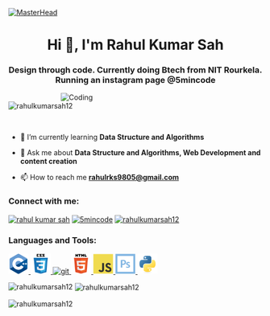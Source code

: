 [![MasterHead](https://media-exp2.licdn.com/dms/image/C4E16AQHu1XybeuJPGw/profile-displaybackgroundimage-shrink_350_1400/0/1616712851469?e=1661385600&v=beta&t=ustxbLarCERTTuI07GA-5EorLLwIT52fspA1AStBEy4)](https:/RahulKumarSah12.io/)
<h1 align="center">Hi 👋, I'm Rahul Kumar Sah</h1>
<h3 align="center">Design through code. Currently doing Btech from NIT Rourkela. Running an instagram page @5mincode</h3>
<img align="right" width="400" src="https://fairchanceforcrm.com/wp-content/uploads/2021/01/sales-manager-openings.gif" alt="Coding">

<p align="left"> <img src="https://komarev.com/ghpvc/?username=rahulkumarsah12&label=Profile%20views&color=0e75b6&style=flat" alt="rahulkumarsah12" /> </p>

<p align="left"> <a href="https://twitter.com/" target="blank"><img src="https://img.shields.io/twitter/follow/?logo=twitter&style=for-the-badge" alt="" /></a> </p>

- 🌱 I’m currently learning **Data Structure and Algorithms**

- 💬 Ask me about **Data Structure and Algorithms, Web Development and content creation**

- 📫 How to reach me **rahulrks9805@gmail.com**

<h3 align="left">Connect with me:</h3>
<p align="left">
<a href="https://linkedin.com/in/rahul kumar sah" target="blank"><img align="center" src="https://raw.githubusercontent.com/rahuldkjain/github-profile-readme-generator/master/src/images/icons/Social/linked-in-alt.svg" alt="rahul kumar sah" height="30" width="40" /></a>
<a href="https://instagram.com/5mincode" target="blank"><img align="center" src="https://raw.githubusercontent.com/rahuldkjain/github-profile-readme-generator/master/src/images/icons/Social/instagram.svg" alt="5mincode" height="30" width="40" /></a>
<a href="https://auth.geeksforgeeks.org/user/rahulkumarsah12" target="blank"><img align="center" src="https://raw.githubusercontent.com/rahuldkjain/github-profile-readme-generator/master/src/images/icons/Social/geeks-for-geeks.svg" alt="rahulkumarsah12" height="30" width="40" /></a>
</p>

<h3 align="left">Languages and Tools:</h3>
<p align="left"> <a href="https://www.w3schools.com/cpp/" target="_blank" rel="noreferrer"> <img src="https://raw.githubusercontent.com/devicons/devicon/master/icons/cplusplus/cplusplus-original.svg" alt="cplusplus" width="40" height="40"/> </a> <a href="https://www.w3schools.com/css/" target="_blank" rel="noreferrer"> <img src="https://raw.githubusercontent.com/devicons/devicon/master/icons/css3/css3-original-wordmark.svg" alt="css3" width="40" height="40"/> </a> <a href="https://git-scm.com/" target="_blank" rel="noreferrer"> <img src="https://www.vectorlogo.zone/logos/git-scm/git-scm-icon.svg" alt="git" width="40" height="40"/> </a> <a href="https://www.w3.org/html/" target="_blank" rel="noreferrer"> <img src="https://raw.githubusercontent.com/devicons/devicon/master/icons/html5/html5-original-wordmark.svg" alt="html5" width="40" height="40"/> </a> <a href="https://developer.mozilla.org/en-US/docs/Web/JavaScript" target="_blank" rel="noreferrer"> <img src="https://raw.githubusercontent.com/devicons/devicon/master/icons/javascript/javascript-original.svg" alt="javascript" width="40" height="40"/> </a> <a href="https://www.photoshop.com/en" target="_blank" rel="noreferrer"> <img src="https://raw.githubusercontent.com/devicons/devicon/master/icons/photoshop/photoshop-line.svg" alt="photoshop" width="40" height="40"/> </a> <a href="https://www.python.org" target="_blank" rel="noreferrer"> <img src="https://raw.githubusercontent.com/devicons/devicon/master/icons/python/python-original.svg" alt="python" width="40" height="40"/> </a> </p>

<p><img align="left" src="https://github-readme-stats.vercel.app/api/top-langs?username=rahulkumarsah12&show_icons=true&locale=en&layout=compact" alt="rahulkumarsah12" /></p>

<p>&nbsp;<img align="center" src="https://github-readme-stats.vercel.app/api?username=rahulkumarsah12&show_icons=true&locale=en" alt="rahulkumarsah12" /></p>

<p><img align="center" src="https://github-readme-streak-stats.herokuapp.com/?user=rahulkumarsah12&" alt="rahulkumarsah12" /></p>
